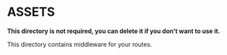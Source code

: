 # ASSETS

**This directory is not required, you can delete it if you don't want to use it.**

This directory contains middleware for your routes.
